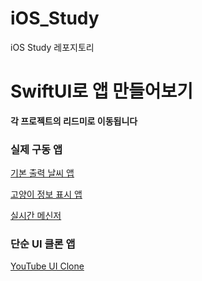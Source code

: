 # iOS_Study
iOS Study 레포지토리

# SwiftUI로 앱 만들어보기

**각 프로젝트의 리드미로 이동됩니다**

### 실제 구동 앱

[기본 출력 날씨 앱](https://github.com/ITlearning/iOS_Study/blob/main/WeatherApp/README.md)

[고양이 정보 표시 앱](https://github.com/ITlearning/iOS_Study/blob/main/PJ1/README.md)

[실시간 메신저 ](https://github.com/ITlearning/iOS_Study/blob/main/Messenger/README.md)

### 단순 UI 클론 앱

[YouTube UI Clone](https://github.com/ITlearning/iOS_Study/blob/main/UI_Practice/YouTubeUI%20Clone/README.md)
